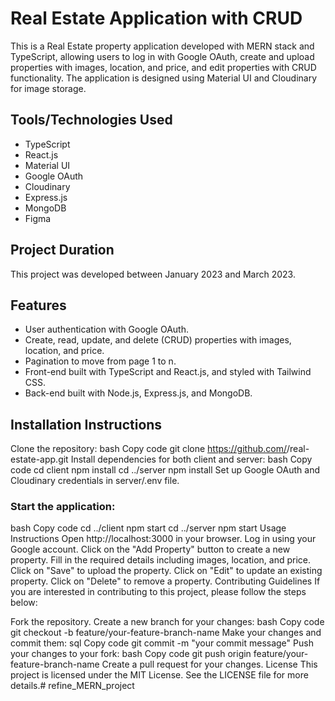 # Real Estate Application with CRUD
This is a Real Estate property application developed with MERN stack and TypeScript, allowing users to log in with Google OAuth, create and upload properties with images, location, and price, and edit properties with CRUD functionality. The application is designed using Material UI and Cloudinary for image storage.

## Tools/Technologies Used
* TypeScript
* React.js
* Material UI
* Google OAuth
* Cloudinary
* Express.js
* MongoDB
* Figma

## Project Duration
This project was developed between January 2023 and March 2023.

## Features
* User authentication with Google OAuth.
* Create, read, update, and delete (CRUD) properties with images, location, and price.
* Pagination to move from page 1 to n.
* Front-end built with TypeScript and React.js, and styled with Tailwind CSS.
* Back-end built with Node.js, Express.js, and MongoDB.

## Installation Instructions
Clone the repository:
bash
Copy code
git clone https://github.com/<your-github-username>/real-estate-app.git
Install dependencies for both client and server:
bash
Copy code
cd client
npm install
cd ../server
npm install
Set up Google OAuth and Cloudinary credentials in server/.env file.

### Start the application:

bash
Copy code
cd ../client
npm start
cd ../server
npm start
Usage Instructions
Open http://localhost:3000 in your browser.
Log in using your Google account.
Click on the "Add Property" button to create a new property.
Fill in the required details including images, location, and price.
Click on "Save" to upload the property.
Click on "Edit" to update an existing property.
Click on "Delete" to remove a property.
Contributing Guidelines
If you are interested in contributing to this project, please follow the steps below:

Fork the repository.
Create a new branch for your changes:
bash
Copy code
git checkout -b feature/your-feature-branch-name
Make your changes and commit them:
sql
Copy code
git commit -m "your commit message"
Push your changes to your fork:
bash
Copy code
git push origin feature/your-feature-branch-name
Create a pull request for your changes.
License
This project is licensed under the MIT License. See the LICENSE file for more details.# refine_MERN_project
